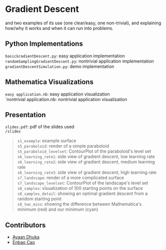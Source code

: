 # Gradient Descent
and two examples of its use (one clear/easy, one non-trivial), and explaining how/why it works and when it can run into problems.

## Python Implementations
`basicGradientDescent.py`: easy application implementation\
`randomSamplingGradientDescent.py`: nontrivial application implementation\
`gradientDescentSimulation.py`: demo implementation

## Mathematica Visualizations
`easy application.nb`: easy application visualization \
`nontrivial application.nb: nontrivial application visualization

## Presentation
`slides.pdf`: pdf of the slides used\
`/slides`
>`s1_example`: example surface\
>`s5_paraboloid`: render of a simple paraboloid\
>`s5_paraboloid_levelset`: ContourPlot of the paraboloid's level set\
>`s6_learning_rate1`: side view of gradient descent, low learning rate\
>`s6_learning_rate2`: side view of gradient descent, medium learning rate\
>`s6_learning_rate3`: side view of gradient descent, high learning rate\
>`s7_landscape`: render of a more complicated surface\
>`s7_landscape_levelset`: ContourPlot of the landscape's level set\
>`s8_samples`: visualization of 100 starting points on the surface\
>`s8_samples_detail`: showing an optimal gradient descent from a random starting point\
>`s8_two_mins`: showing the difference between Mathematica's minimum (red) and our minimum (cyan)

  

## Contributors
- [Ayaan Dhuka](https://github.com/Nobbertins)
- [Enbao Cao](https://github.com/ecao77)
